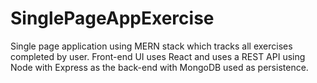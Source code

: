 # SinglePageAppExercise
Single page application using MERN stack which tracks all exercises completed by user. Front-end UI uses React and uses a REST API using Node with Express as the back-end with MongoDB used as persistence.

